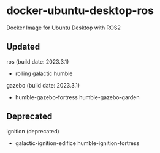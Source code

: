 # docker-ubuntu-desktop-ros
Docker Image for Ubuntu Desktop with ROS2

## Updated

ros (build date: 2023.3.1)
* rolling galactic humble

gazebo (build date: 2023.3.1)
* humble-gazebo-fortress humble-gazebo-garden

## Deprecated

ignition (deprecated)
* galactic-ignition-edifice humble-ignition-fortress

